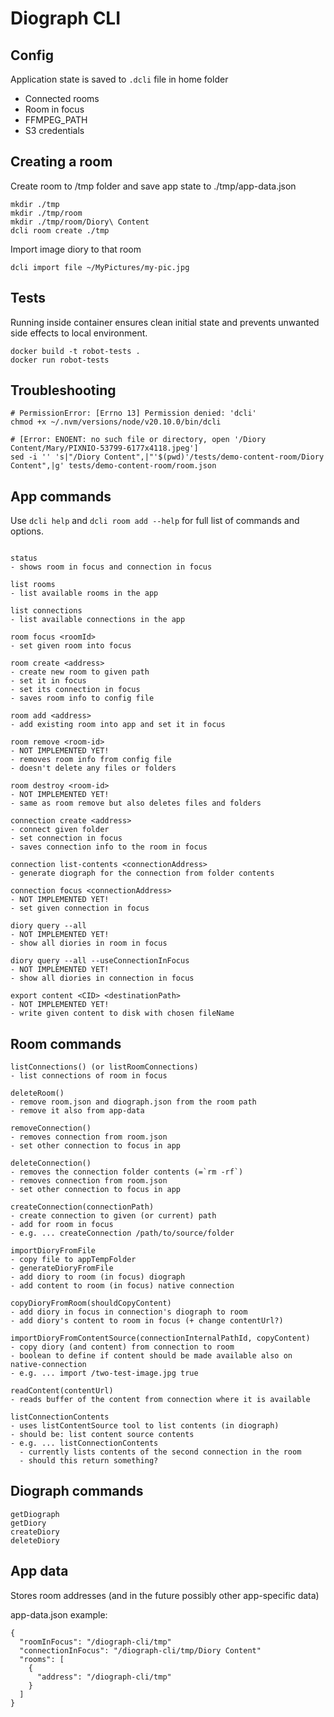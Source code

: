 # Diograph CLI

## Config

Application state is saved to `.dcli` file in home folder

- Connected rooms
- Room in focus
- FFMPEG_PATH
- S3 credentials

## Creating a room

Create room to /tmp folder and save app state to ./tmp/app-data.json

```
mkdir ./tmp
mkdir ./tmp/room
mkdir ./tmp/room/Diory\ Content
dcli room create ./tmp
```

Import image diory to that room

```
dcli import file ~/MyPictures/my-pic.jpg
```

## Tests

Running inside container ensures clean initial state and prevents unwanted side effects to local environment.

```
docker build -t robot-tests .
docker run robot-tests
```

## Troubleshooting

```
# PermissionError: [Errno 13] Permission denied: 'dcli'
chmod +x ~/.nvm/versions/node/v20.10.0/bin/dcli
```

```
# [Error: ENOENT: no such file or directory, open '/Diory Content/Mary/PIXNIO-53799-6177x4118.jpeg']
sed -i '' 's|"/Diory Content",|"'$(pwd)'/tests/demo-content-room/Diory Content",|g' tests/demo-content-room/room.json
```

## App commands

Use `dcli help` and `dcli room add --help` for full list of commands and options.

```

status
- shows room in focus and connection in focus

list rooms
- list available rooms in the app

list connections
- list available connections in the app

room focus <roomId>
- set given room into focus

room create <address>
- create new room to given path
- set it in focus
- set its connection in focus
- saves room info to config file

room add <address>
- add existing room into app and set it in focus

room remove <room-id>
- NOT IMPLEMENTED YET!
- removes room info from config file
- doesn't delete any files or folders

room destroy <room-id>
- NOT IMPLEMENTED YET!
- same as room remove but also deletes files and folders

connection create <address>
- connect given folder
- set connection in focus
- saves connection info to the room in focus

connection list-contents <connectionAddress>
- generate diograph for the connection from folder contents

connection focus <connectionAddress>
- NOT IMPLEMENTED YET!
- set given connection in focus

diory query --all
- NOT IMPLEMENTED YET!
- show all diories in room in focus

diory query --all --useConnectionInFocus
- NOT IMPLEMENTED YET!
- show all diories in connection in focus

export content <CID> <destinationPath>
- NOT IMPLEMENTED YET!
- write given content to disk with chosen fileName
```

## Room commands

```
listConnections() (or listRoomConnections)
- list connections of room in focus

deleteRoom()
- remove room.json and diograph.json from the room path
- remove it also from app-data

removeConnection()
- removes connection from room.json
- set other connection to focus in app

deleteConnection()
- removes the connection folder contents (=`rm -rf`)
- removes connection from room.json
- set other connection to focus in app

createConnection(connectionPath)
- create connection to given (or current) path
- add for room in focus
- e.g. ... createConnection /path/to/source/folder

importDioryFromFile
- copy file to appTempFolder
- generateDioryFromFile
- add diory to room (in focus) diograph
- add content to room (in focus) native connection

copyDioryFromRoom(shouldCopyContent)
- add diory in focus in connection's diograph to room
- add diory's content to room in focus (+ change contentUrl?)

importDioryFromContentSource(connectionInternalPathId, copyContent)
- copy diory (and content) from connection to room
- boolean to define if content should be made available also on native-connection
- e.g. ... import /two-test-image.jpg true

readContent(contentUrl)
- reads buffer of the content from connection where it is available

listConnectionContents
- uses listContentSource tool to list contents (in diograph)
- should be: list content source contents
- e.g. ... listConnectionContents
  - currently lists contents of the second connection in the room
  - should this return something?
```

## Diograph commands

```
getDiograph
getDiory
createDiory
deleteDiory
```

## App data

Stores room addresses (and in the future possibly other app-specific data)

app-data.json example:

```
{
  "roomInFocus": "/diograph-cli/tmp"
  "connectionInFocus": "/diograph-cli/tmp/Diory Content"
  "rooms": [
    {
      "address": "/diograph-cli/tmp"
    }
  ]
}
```
